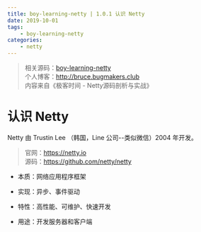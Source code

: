 ```yaml
---
title: boy-learning-netty | 1.0.1 认识 Netty
date: 2019-10-01
tags: 
    - boy-learning-netty
categories: 
    - netty
---
```

<!-- more -->
> 相关源码：[boy-learning-netty](https://github.com/BruceOuyang/boy-learning-netty)   
> 个人博客：http://bruce.bugmakers.club  
> 内容来自《极客时间 - Netty源码剖析与实战》

# 认识 Netty

Netty 由 Trustin Lee （韩国，Line 公司--类似微信）2004 年开发。

> 官网：https://netty.io  
> 源码：https://github.com/netty/netty

* 本质：网络应用程序框架

* 实现：异步、事件驱动

* 特性：高性能、可维护、快速开发

* 用途：开发服务器和客户端